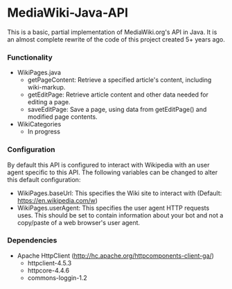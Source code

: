 MediaWiki-Java-API
==================

This is a basic, partial implementation of MediaWiki.org's API in Java. It is an almost complete rewrite of the code of this project created 5+ years ago.

### Functionality
  * WikiPages.java
    * getPageContent: Retrieve a specified article's content, including wiki-markup.
    * getEditPage: Retrieve article content and other data needed for editing a page.
    * saveEditPage: Save a page, using data from getEditPage() and modified page contents.
  * WikiCategories
    * In progress

### Configuration
By default this API is configured to interact with Wikipedia with an user agent specific to this API.  The following variables can be changed to alter this default configuration:
  * WikiPages.baseUrl: This specifies the Wiki site to interact with (Default: https://en.wikipedia.com/w)
  * WikiPages.userAgent: This specifies the user agent HTTP requests uses. This should be set to contain information about your bot and not a copy/paste of a web browser's user agent.

### Dependencies
  * Apache HttpClient (http://hc.apache.org/httpcomponents-client-ga/)
    * httpclient-4.5.3
    * httpcore-4.4.6
    * commons-loggin-1.2
